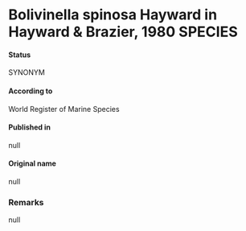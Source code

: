 Bolivinella spinosa Hayward in Hayward & Brazier, 1980 SPECIES
=======

#### Status
SYNONYM

#### According to
World Register of Marine Species

#### Published in
null

#### Original name
null

### Remarks
null